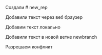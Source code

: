﻿Создали # new_rep

Добавили текст через веб браузер


Добавим текст локально

Добавили текст в новой ветке newbranch

Разрешаем конфликт
